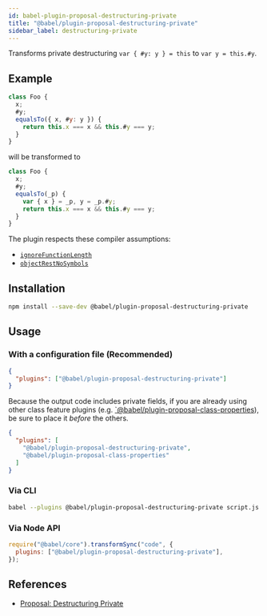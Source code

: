 ```yaml
---
id: babel-plugin-proposal-destructuring-private
title: "@babel/plugin-proposal-destructuring-private"
sidebar_label: destructuring-private
---
```


Transforms private destructuring `var { #y: y } = this` to `var y = this.#y`.

## Example
```js
class Foo {
  x;
  #y;
  equalsTo({ x, #y: y }) {
    return this.x === x && this.#y === y;
  }
}
```

will be transformed to

```js
class Foo {
  x;
  #y;
  equalsTo(_p) {
    var { x } = _p, y = _p.#y;
    return this.x === x && this.#y === y;
  }
}
```

The plugin respects these compiler assumptions:
- [`ignoreFunctionLength`](assumptions.md#ignorefunctionlength)
- [`objectRestNoSymbols`](assumptions.md#objectrestnosymbols)

## Installation

```sh
npm install --save-dev @babel/plugin-proposal-destructuring-private
```

## Usage

### With a configuration file (Recommended)

```json
{
  "plugins": ["@babel/plugin-proposal-destructuring-private"]
}
```

Because the output code includes private fields, if you are already using other class feature plugins (e.g. [`@babel/plugin-proposal-class-properties](plugin-proposal-class-properties.md)), be sure to place it _before_ the others.

```json
{
  "plugins": [
    "@babel/plugin-proposal-destructuring-private",
    "@babel/plugin-proposal-class-properties"
  ]
}
```

### Via CLI

```sh
babel --plugins @babel/plugin-proposal-destructuring-private script.js
```

### Via Node API

```javascript
require("@babel/core").transformSync("code", {
  plugins: ["@babel/plugin-proposal-destructuring-private"],
});
```

## References

- [Proposal: Destructuring Private](https://github.com/tc39/proposal-destructuring-private)
